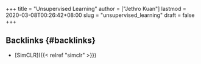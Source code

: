 +++
title = "Unsupervised Learning"
author = ["Jethro Kuan"]
lastmod = 2020-03-08T00:26:42+08:00
slug = "unsupervised_learning"
draft = false
+++

## Backlinks {#backlinks}

-   [SimCLR]({{< relref "simclr" >}})

